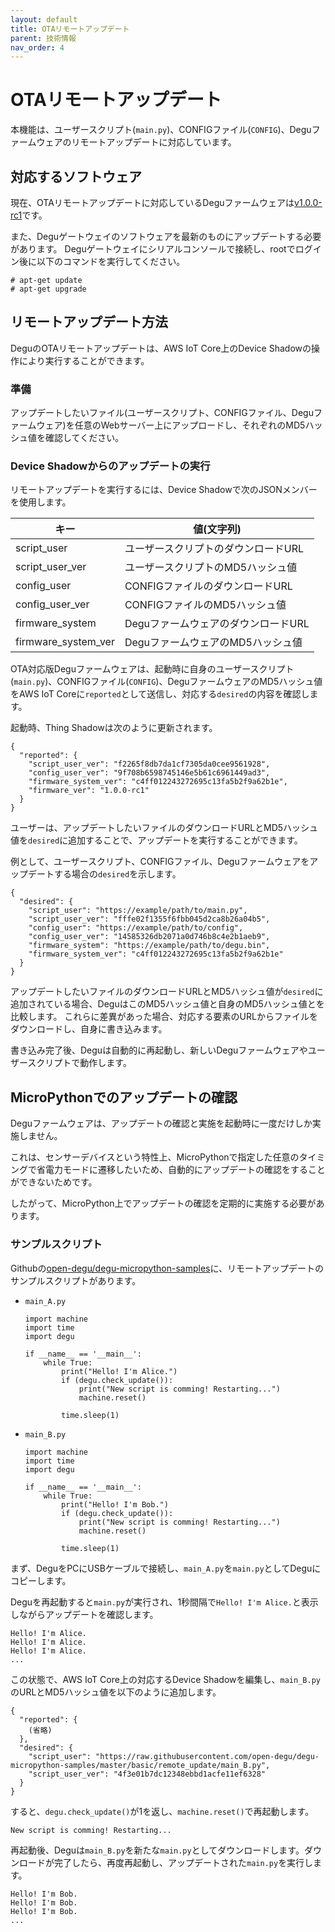 ```yaml
---
layout: default
title: OTAリモートアップデート
parent: 技術情報
nav_order: 4
---
```

# OTAリモートアップデート

本機能は、ユーザースクリプト(`main.py`)、CONFIGファイル(`CONFIG`)、Deguファームウェアのリモートアップデートに対応しています。

## 対応するソフトウェア

現在、OTAリモートアップデートに対応しているDeguファームウェアは[v1.0.0-rc1](https://github.com/open-degu/degu/releases/tag/v1.0.0-rc1)です。

また、Deguゲートウェイのソフトウェアを最新のものにアップデートする必要があります。
Deguゲートウェイにシリアルコンソールで接続し、rootでログイン後に以下のコマンドを実行してください。

```
# apt-get update
# apt-get upgrade
```

## リモートアップデート方法

DeguのOTAリモートアップデートは、AWS IoT Core上のDevice Shadowの操作により実行することができます。

### 準備

アップデートしたいファイル(ユーザースクリプト、CONFIGファイル、Deguファームウェア)を任意のWebサーバー上にアップロードし、それぞれのMD5ハッシュ値を確認してください。

### Device Shadowからのアップデートの実行

リモートアップデートを実行するには、Device Shadowで次のJSONメンバーを使用します。

|キー|値(文字列)|
|-|-|
|script_user|ユーザースクリプトのダウンロードURL|
|script_user_ver|ユーザースクリプトのMD5ハッシュ値|
|config_user|CONFIGファイルのダウンロードURL|
|config_user_ver|CONFIGファイルのMD5ハッシュ値|
|firmware_system|DeguファームウェアのダウンロードURL|
|firmware_system_ver|DeguファームウェアのMD5ハッシュ値|

OTA対応版Deguファームウェアは、起動時に自身のユーザースクリプト(`main.py`)、CONFIGファイル(`CONFIG`)、DeguファームウェアのMD5ハッシュ値をAWS IoT Coreに`reported`として送信し、対応する`desired`の内容を確認します。

起動時、Thing Shadowは次のように更新されます。

```
{
  "reported": {
    "script_user_ver": "f2265f8db7da1cf7305da0cee9561928",
    "config_user_ver": "9f708b6598745146e5b61c6961449ad3",
    "firmware_system_ver": "c4ff012243272695c13fa5b2f9a62b1e",
    "firmware_ver": "1.0.0-rc1"
  }
}
```

ユーザーは、アップデートしたいファイルのダウンロードURLとMD5ハッシュ値を`desired`に追加することで、アップデートを実行することができます。

例として、ユーザースクリプト、CONFIGファイル、Deguファームウェアをアップデートする場合の`desired`を示します。

```
{
  "desired": {
    "script_user": "https://example/path/to/main.py",
    "script_user_ver": "fffe02f1355f6fbb045d2ca8b26a04b5",
    "config_user": "https://example/path/to/config",
    "config_user_ver": "14585326db2071a0d746b8c4e2b1aeb9",
    "firmware_system": "https://example/path/to/degu.bin",
    "firmware_system_ver": "c4ff012243272695c13fa5b2f9a62b1e"
  }
}
```

アップデートしたいファイルのダウンロードURLとMD5ハッシュ値が`desired`に追加されている場合、DeguはこのMD5ハッシュ値と自身のMD5ハッシュ値とを比較します。
これらに差異があった場合、対応する要素のURLからファイルをダウンロードし、自身に書き込みます。

書き込み完了後、Deguは自動的に再起動し、新しいDeguファームウェアやユーザースクリプトで動作します。

## MicroPythonでのアップデートの確認

Deguファームウェアは、アップデートの確認と実施を起動時に一度だけしか実施しません。

これは、センサーデバイスという特性上、MicroPythonで指定した任意のタイミングで省電力モードに遷移したいため、自動的にアップデートの確認をすることができないためです。

したがって、MicroPython上でアップデートの確認を定期的に実施する必要があります。

### サンプルスクリプト

Githubの[open-degu/degu-micropython-samples](https://github.com/open-degu/degu-micropython-samples/tree/master/basic/remote_update)に、リモートアップデートのサンプルスクリプトがあります。

* `main_A.py`
  ```
  import machine
  import time
  import degu

  if __name__ == '__main__':
      while True:
          print("Hello! I'm Alice.")
          if (degu.check_update()):
              print("New script is comming! Restarting...")
              machine.reset()

          time.sleep(1)
  ```

* `main_B.py`
  ```
  import machine
  import time
  import degu

  if __name__ == '__main__':
      while True:
          print("Hello! I'm Bob.")
          if (degu.check_update()):
              print("New script is comming! Restarting...")
              machine.reset()

          time.sleep(1)
  ```

まず、DeguをPCにUSBケーブルで接続し、`main_A.py`を`main.py`としてDeguにコピーします。

Deguを再起動すると`main.py`が実行され、1秒間隔で`Hello! I'm Alice.`と表示しながらアップデートを確認します。

```
Hello! I'm Alice.
Hello! I'm Alice.
Hello! I'm Alice.
...
```

この状態で、AWS IoT Core上の対応するDevice Shadowを編集し、`main_B.py`のURLとMD5ハッシュ値を以下のように追加します。

```
{
  "reported": {
    (省略)
  },
  "desired": {
    "script_user": "https://raw.githubusercontent.com/open-degu/degu-micropython-samples/master/basic/remote_update/main_B.py",
    "script_user_ver": "4f3e01b7dc12348ebbd1acfe11ef6328"
  }
}
```

すると、`degu.check_update()`が1を返し、`machine.reset()`で再起動します。

```
New script is comming! Restarting...
```

再起動後、Deguは`main_B.py`を新たな`main.py`としてダウンロードします。ダウンロードが完了したら、再度再起動し、アップデートされた`main.py`を実行します。

```
Hello! I'm Bob.
Hello! I'm Bob.
Hello! I'm Bob.
...
```
